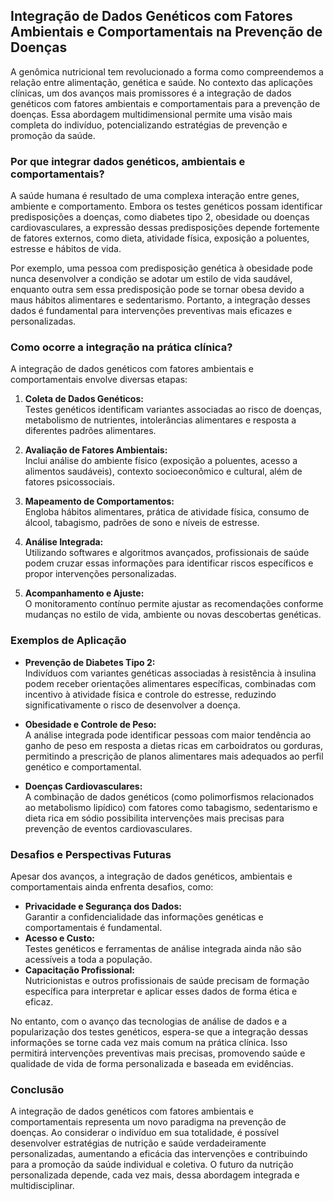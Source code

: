 ## Integração de Dados Genéticos com Fatores Ambientais e Comportamentais na Prevenção de Doenças

A genômica nutricional tem revolucionado a forma como compreendemos a relação entre alimentação, genética e saúde. No contexto das aplicações clínicas, um dos avanços mais promissores é a integração de dados genéticos com fatores ambientais e comportamentais para a prevenção de doenças. Essa abordagem multidimensional permite uma visão mais completa do indivíduo, potencializando estratégias de prevenção e promoção da saúde.

### Por que integrar dados genéticos, ambientais e comportamentais?

A saúde humana é resultado de uma complexa interação entre genes, ambiente e comportamento. Embora os testes genéticos possam identificar predisposições a doenças, como diabetes tipo 2, obesidade ou doenças cardiovasculares, a expressão dessas predisposições depende fortemente de fatores externos, como dieta, atividade física, exposição a poluentes, estresse e hábitos de vida.

Por exemplo, uma pessoa com predisposição genética à obesidade pode nunca desenvolver a condição se adotar um estilo de vida saudável, enquanto outra sem essa predisposição pode se tornar obesa devido a maus hábitos alimentares e sedentarismo. Portanto, a integração desses dados é fundamental para intervenções preventivas mais eficazes e personalizadas.

### Como ocorre a integração na prática clínica?

A integração de dados genéticos com fatores ambientais e comportamentais envolve diversas etapas:

1. **Coleta de Dados Genéticos:**  
   Testes genéticos identificam variantes associadas ao risco de doenças, metabolismo de nutrientes, intolerâncias alimentares e resposta a diferentes padrões alimentares.

2. **Avaliação de Fatores Ambientais:**  
   Inclui análise do ambiente físico (exposição a poluentes, acesso a alimentos saudáveis), contexto socioeconômico e cultural, além de fatores psicossociais.

3. **Mapeamento de Comportamentos:**  
   Engloba hábitos alimentares, prática de atividade física, consumo de álcool, tabagismo, padrões de sono e níveis de estresse.

4. **Análise Integrada:**  
   Utilizando softwares e algoritmos avançados, profissionais de saúde podem cruzar essas informações para identificar riscos específicos e propor intervenções personalizadas.

5. **Acompanhamento e Ajuste:**  
   O monitoramento contínuo permite ajustar as recomendações conforme mudanças no estilo de vida, ambiente ou novas descobertas genéticas.

### Exemplos de Aplicação

- **Prevenção de Diabetes Tipo 2:**  
  Indivíduos com variantes genéticas associadas à resistência à insulina podem receber orientações alimentares específicas, combinadas com incentivo à atividade física e controle do estresse, reduzindo significativamente o risco de desenvolver a doença.

- **Obesidade e Controle de Peso:**  
  A análise integrada pode identificar pessoas com maior tendência ao ganho de peso em resposta a dietas ricas em carboidratos ou gorduras, permitindo a prescrição de planos alimentares mais adequados ao perfil genético e comportamental.

- **Doenças Cardiovasculares:**  
  A combinação de dados genéticos (como polimorfismos relacionados ao metabolismo lipídico) com fatores como tabagismo, sedentarismo e dieta rica em sódio possibilita intervenções mais precisas para prevenção de eventos cardiovasculares.

### Desafios e Perspectivas Futuras

Apesar dos avanços, a integração de dados genéticos, ambientais e comportamentais ainda enfrenta desafios, como:

- **Privacidade e Segurança dos Dados:**  
  Garantir a confidencialidade das informações genéticas e comportamentais é fundamental.
- **Acesso e Custo:**  
  Testes genéticos e ferramentas de análise integrada ainda não são acessíveis a toda a população.
- **Capacitação Profissional:**  
  Nutricionistas e outros profissionais de saúde precisam de formação específica para interpretar e aplicar esses dados de forma ética e eficaz.

No entanto, com o avanço das tecnologias de análise de dados e a popularização dos testes genéticos, espera-se que a integração dessas informações se torne cada vez mais comum na prática clínica. Isso permitirá intervenções preventivas mais precisas, promovendo saúde e qualidade de vida de forma personalizada e baseada em evidências.

### Conclusão

A integração de dados genéticos com fatores ambientais e comportamentais representa um novo paradigma na prevenção de doenças. Ao considerar o indivíduo em sua totalidade, é possível desenvolver estratégias de nutrição e saúde verdadeiramente personalizadas, aumentando a eficácia das intervenções e contribuindo para a promoção da saúde individual e coletiva. O futuro da nutrição personalizada depende, cada vez mais, dessa abordagem integrada e multidisciplinar.